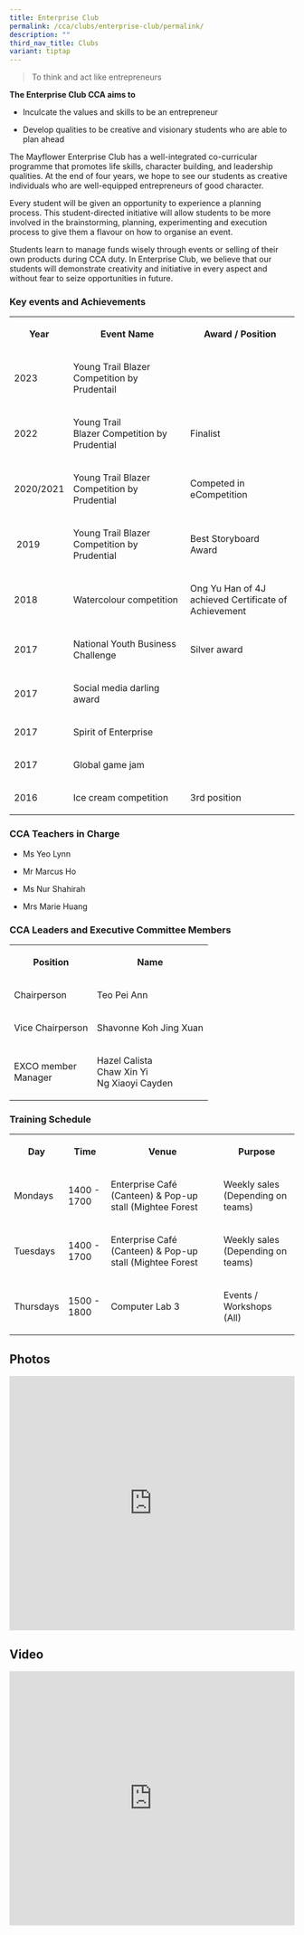 ```yaml
---
title: Enterprise Club
permalink: /cca/clubs/enterprise-club/permalink/
description: ""
third_nav_title: Clubs
variant: tiptap
---
```

<blockquote>
<p>To think and act like entrepreneurs</p>
</blockquote>
<p><strong>The Enterprise Club CCA aims to</strong>
</p>
<ul data-tight="true" class="tight">
<li>
<p>Inculcate the values and skills to be an entrepreneur</p>
</li>
<li>
<p>Develop qualities to be creative and visionary students who are able to
plan ahead</p>
</li>
</ul>
<p>The Mayflower Enterprise Club has a well-integrated co-curricular programme
that promotes life skills, character building, and leadership qualities.
At the end of four years, we hope to see our students as creative individuals
who are well-equipped entrepreneurs of good character.</p>
<p>Every student will be given an opportunity to experience a planning process.
This student-directed initiative will allow students to be more involved
in the brainstorming, planning, experimenting and execution process to
give them a flavour on how to organise an event.</p>
<p>Students learn to manage funds wisely through events or selling of their
own products during CCA duty. In Enterprise Club, we believe that our students
will demonstrate creativity and initiative in every aspect and without
fear to seize opportunities in future.</p>
<h3>Key events and Achievements</h3>
<table>
<tbody>
<tr>
<th rowspan="1" colspan="1">
<p>Year</p>
</th>
<th rowspan="1" colspan="1">
<p>Event Name</p>
</th>
<th rowspan="1" colspan="1">
<p>Award / Position</p>
</th>
</tr>
<tr>
<td rowspan="1" colspan="1">
<p>2023</p>
</td>
<td rowspan="1" colspan="1">
<p>Young Trail Blazer Competition by Prudentail</p>
</td>
<td rowspan="1" colspan="1">
<p></p>
</td>
</tr>
<tr>
<td rowspan="1" colspan="1">
<p>2022</p>
</td>
<td rowspan="1" colspan="1">
<p>Young Trail Blazer&nbsp;Competition by Prudential</p>
</td>
<td rowspan="1" colspan="1">
<p>Finalist&nbsp;</p>
</td>
</tr>
<tr>
<td rowspan="1" colspan="1">
<p>2020/2021</p>
</td>
<td rowspan="1" colspan="1">
<p>Young Trail Blazer Competition by Prudential</p>
</td>
<td rowspan="1" colspan="1">
<p>Competed in eCompetition</p>
</td>
</tr>
<tr>
<td rowspan="1" colspan="1">
<p>&nbsp;2019</p>
</td>
<td rowspan="1" colspan="1">
<p>Young Trail Blazer Competition by Prudential&nbsp;</p>
</td>
<td rowspan="1" colspan="1">
<p>Best Storyboard Award&nbsp;</p>
</td>
</tr>
<tr>
<td rowspan="1" colspan="1">
<p>2018</p>
</td>
<td rowspan="1" colspan="1">
<p>Watercolour competition</p>
</td>
<td rowspan="1" colspan="1">
<p>Ong Yu Han of 4J achieved Certificate of Achievement</p>
</td>
</tr>
<tr>
<td rowspan="1" colspan="1">
<p>2017</p>
</td>
<td rowspan="1" colspan="1">
<p>National Youth Business Challenge</p>
</td>
<td rowspan="1" colspan="1">
<p>Silver award</p>
</td>
</tr>
<tr>
<td rowspan="1" colspan="1">
<p>2017</p>
</td>
<td rowspan="1" colspan="1">
<p>Social media darling award</p>
</td>
<td rowspan="1" colspan="1">
<p></p>
</td>
</tr>
<tr>
<td rowspan="1" colspan="1">
<p>2017</p>
</td>
<td rowspan="1" colspan="1">
<p>Spirit of Enterprise</p>
</td>
<td rowspan="1" colspan="1">
<p>&nbsp;</p>
</td>
</tr>
<tr>
<td rowspan="1" colspan="1">
<p>2017</p>
</td>
<td rowspan="1" colspan="1">
<p>Global game jam</p>
</td>
<td rowspan="1" colspan="1">
<p>&nbsp;</p>
</td>
</tr>
<tr>
<td rowspan="1" colspan="1">
<p>2016</p>
</td>
<td rowspan="1" colspan="1">
<p>Ice cream competition</p>
</td>
<td rowspan="1" colspan="1">
<p>3rd&nbsp;position</p>
</td>
</tr>
</tbody>
</table>
<h3>CCA Teachers in Charge</h3>
<ul data-tight="true" class="tight">
<li>
<p>Ms Yeo Lynn</p>
</li>
<li>
<p>Mr Marcus Ho</p>
</li>
<li>
<p>Ms Nur Shahirah</p>
</li>
<li>
<p>Mrs Marie Huang</p>
</li>
</ul>
<h3>CCA Leaders and Executive Committee Members</h3>
<table>
<tbody>
<tr>
<th rowspan="1" colspan="1">
<p>Position</p>
</th>
<th rowspan="1" colspan="1">
<p>Name</p>
</th>
</tr>
<tr>
<td rowspan="1" colspan="1">
<p>Chairperson</p>
</td>
<td rowspan="1" colspan="1">
<p>Teo Pei Ann</p>
</td>
</tr>
<tr>
<td rowspan="1" colspan="1">
<p>Vice Chairperson</p>
</td>
<td rowspan="1" colspan="1">
<p>Shavonne Koh Jing Xuan</p>
</td>
</tr>
<tr>
<td rowspan="1" colspan="1">
<p>EXCO member
<br>Manager</p>
</td>
<td rowspan="1" colspan="1">
<p>Hazel Calista
<br>Chaw Xin Yi
<br>Ng Xiaoyi Cayden</p>
</td>
</tr>
</tbody>
</table>
<h3>Training Schedule</h3>
<table>
<tbody>
<tr>
<th rowspan="1" colspan="1">
<p>Day</p>
</th>
<th rowspan="1" colspan="1">
<p>Time</p>
</th>
<th rowspan="1" colspan="1">
<p>Venue</p>
</th>
<th rowspan="1" colspan="1">
<p>Purpose</p>
</th>
</tr>
<tr>
<td rowspan="1" colspan="1">
<p>Mondays</p>
</td>
<td rowspan="1" colspan="1">
<p>1400 - 1700</p>
</td>
<td rowspan="1" colspan="1">
<p>Enterprise Café (Canteen) &amp; Pop-up stall (Mightee Forest</p>
</td>
<td rowspan="1" colspan="1">
<p>Weekly sales
<br>(Depending on teams)</p>
</td>
</tr>
<tr>
<td rowspan="1" colspan="1">
<p>Tuesdays</p>
</td>
<td rowspan="1" colspan="1">
<p>1400 - 1700</p>
</td>
<td rowspan="1" colspan="1">
<p>Enterprise Café
<br>(Canteen) &amp; Pop-up stall (Mightee Forest</p>
</td>
<td rowspan="1" colspan="1">
<p>Weekly sales
<br>(Depending on teams)</p>
</td>
</tr>
<tr>
<td rowspan="1" colspan="1">
<p>Thursdays</p>
</td>
<td rowspan="1" colspan="1">
<p>1500 - 1800</p>
</td>
<td rowspan="1" colspan="1">
<p>Computer Lab 3</p>
</td>
<td rowspan="1" colspan="1">
<p>Events / Workshops (All)</p>
</td>
</tr>
</tbody>
</table>
<h2>Photos</h2>
<div class="iframe-wrapper">
<iframe height="450" width="100%" allowfullscreen="true" frameborder="0" src="https://docs.google.com/presentation/d/e/2PACX-1vR9lDsXnkG7eP_eoYi69BamPgNTg2GQ_ZMxcdoYDlbikHlSfyTiXTg_3pqtDoGqiDL2nQ-QbzV9qOsO/embed?start=true&amp;loop=true&amp;delayms=3000"></iframe>
</div>
<h2>Video</h2>
<div class="iframe-wrapper">
<iframe height="450" width="100%" allowfullscreen="true" frameborder="0" src="https://www.youtube.com/embed/HtMZBYV2DeM?si=qnHIwpBpB_ml9Nat"></iframe>
</div>
<p></p>